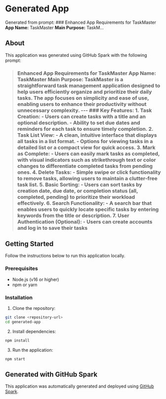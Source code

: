 # Generated App

Generated from prompt: ### Enhanced App Requirements for TaskMaster **App Name:** TaskMaster **Main Purpose:** TaskM...

## About

This application was generated using GitHub Spark with the following prompt:

> ### Enhanced App Requirements for TaskMaster **App Name:** TaskMaster **Main Purpose:** TaskMaster is a straightforward task management application designed to help users efficiently organize and prioritize their daily tasks. The app focuses on simplicity and ease of use, enabling users to enhance their productivity without unnecessary complexity. --- ### Key Features: 1. **Task Creation:** - Users can create tasks with a title and an optional description. - Ability to set due dates and reminders for each task to ensure timely completion. 2. **Task List View:** - A clean, intuitive interface that displays all tasks in a list format. - Options for viewing tasks in a detailed list or a compact view for quick access. 3. **Mark as Complete:** - Users can easily mark tasks as completed, with visual indicators such as strikethrough text or color changes to differentiate completed tasks from pending ones. 4. **Delete Tasks:** - Simple swipe or click functionality to remove tasks, allowing users to maintain a clutter-free task list. 5. **Basic Sorting:** - Users can sort tasks by creation date, due date, or completion status (all, completed, pending) to prioritize their workload effectively. 6. **Search Functionality:** - A search bar that enables users to quickly locate specific tasks by entering keywords from the title or description. 7. **User Authentication (Optional):** - Users can create accounts and log in to save their tasks

## Getting Started

Follow the instructions below to run this application locally.

### Prerequisites

- Node.js (v16 or higher)
- npm or yarn

### Installation

1. Clone the repository:
```bash
git clone <repository-url>
cd generated-app
```

2. Install dependencies:
```bash
npm install
```

3. Run the application:
```bash
npm start
```

## Generated with GitHub Spark

This application was automatically generated and deployed using [GitHub Spark](https://github.com/spark).
